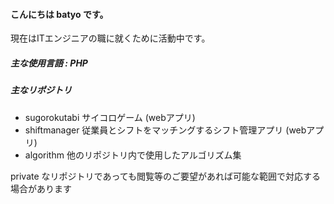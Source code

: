#### こんにちは batyo です。

現在はITエンジニアの職に就くために活動中です。

##### 主な使用言語 : <b>PHP</b>

##### 主なリポジトリ
- sugorokutabi  サイコロゲーム (webアプリ)
- shiftmanager  従業員とシフトをマッチングするシフト管理アプリ (webアプリ)
- algorithm     他のリポジトリ内で使用したアルゴリズム集

private なリポジトリであっても閲覧等のご要望があれば可能な範囲で対応する場合があります